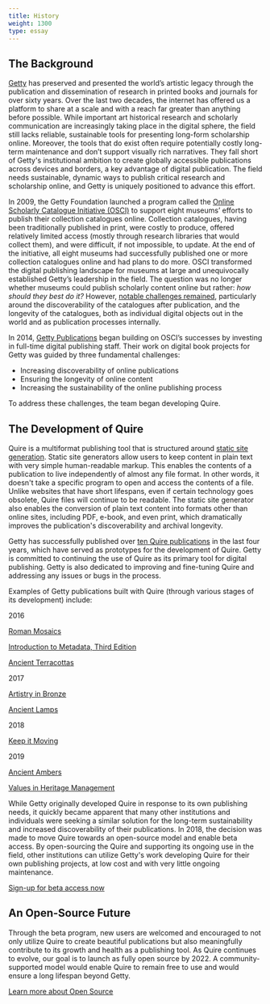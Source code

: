 ```yaml
---
title: History
weight: 1300
type: essay
---
```


## The Background

[Getty](https://www.getty.edu/) has preserved and presented the world’s artistic legacy through the publication and dissemination of research in printed books and journals for over sixty years. Over the last two decades, the internet has offered us a platform to share at a scale and with a reach far greater than anything before possible. While important art historical research and scholarly communication are increasingly taking place in the digital sphere, the field still lacks reliable, sustainable tools for presenting long-form scholarship online. Moreover, the tools that do exist often require potentially costly long-term maintenance and don’t support visually rich narratives. They fall short of Getty's institutional ambition to create globally accessible publications across devices and borders, a key advantage of digital publication. The field needs sustainable, dynamic ways to publish critical research and scholarship online, and Getty is uniquely positioned to advance this effort.

In 2009, the Getty Foundation launched a program called the [Online Scholarly Catalogue Initiative (OSCI)](http://www.oscitoolkit.org/) to support eight museums’ efforts to publish their collection catalogues online.  Collection catalogues, having been traditionally published in print, were costly to produce, offered relatively limited access (mostly through research libraries that would collect them), and were difficult, if not impossible, to update. At the end of the initiative, all eight museums had successfully published one or more collection catalogues online and had plans to do more. OSCI transformed the digital publishing landscape for museums at large and unequivocally established Getty’s leadership in the field. The question was no longer whether museums could publish scholarly content online but rather: *how should they best do it?* However, [notable challenges remained](https://www.getty.edu/publications/osci-report/remaining-challenges/), particularly around the discoverability of the catalogues after publication, and the longevity of the catalogues, both as individual digital objects out in the world and as publication processes internally.

In 2014, [Getty Publications](https://www.getty.edu/publications) began building on OSCI’s successes by investing in full-time digital publishing staff. Their work on digital book projects for Getty was guided by three fundamental challenges:

- Increasing discoverability of online publications
- Ensuring the longevity of online content
- Increasing the sustainability of the online publishing process

To address these challenges, the team began developing Quire.

## The Development of Quire

Quire is a multiformat publishing tool that is structured around [static site generation](https://www.smashingmagazine.com/2015/11/modern-static-website-generators-next-big-thing/). Static site generators allow users to keep content in plain text with very simple human-readable markup. This enables the contents of a publication to live independently of almost any file format. In other words, it doesn't take a specific program to open and access the contents of a file.  Unlike websites that have short lifespans, even if certain technology goes obsolete, Quire files will continue to be readable. The static site generator also enables the conversion of plain text content into formats other than online sites, including PDF, e-book, and even print, which dramatically improves the publication's discoverability and archival longevity.

Getty has successfully published over [ten Quire publications](https://www.getty.edu/publications/digital/digitalpubs.html) in the last four years, which have served as prototypes for the development of Quire. Getty is committed to continuing the use of Quire as its primary tool for digital publishing. Getty is also dedicated to improving and fine-tuning Quire and addressing any issues or bugs in the process.

 Examples of Getty publications built with Quire (through various stages of its development) include:

2016

[Roman Mosaics](https://www.getty.edu/publications/romanmosaics/)

[Introduction to Metadata, Third Edition](https://www.getty.edu/publications/intrometadata/)

[Ancient Terracottas](https://www.getty.edu/publications/terracottas/)

2017

[Artistry in Bronze](https://www.getty.edu/publications/artistryinbronze/index.html)

[Ancient Lamps](https://www.getty.edu/publications/ancientlamps/)

2018

[Keep it Moving](https://www.getty.edu/publications/keepitmoving/)

2019

[Ancient Ambers](https://www.getty.edu/publications/ambers/)

[Values in Heritage Management](https://www.getty.edu/publications/heritagemanagement/)

While Getty originally developed Quire in response to its own publishing needs, it quickly became apparent that many other institutions and individuals were seeking a similar solution for the long-term sustainability and increased discoverability of their publications. In 2018, the decision was made to move Quire towards an open-source model and enable beta access. By open-sourcing the Quire and supporting its ongoing use in the field, other institutions can utilize Getty's work developing Quire for their own publishing projects, at low cost and with very little ongoing maintenance.

[Sign-up for beta access now](https://docs.google.com/forms/d/e/1FAIpQLSckvPWWyyfZJko6JTqf3slcXCV8vcCgQjAzoW4MfHEt9hDuxQ/viewform)

## An Open-Source Future

Through the beta program, new users are welcomed and encouraged to not only utilize Quire to create beautiful publications but also meaningfully contribute to its growth and health as a publishing tool. As Quire continues to evolve, our goal is to launch as fully open source by 2022. A community-supported model would enable Quire to remain free to use and would ensure a long lifespan beyond Getty.

[Learn more about Open Source](https://quire/getty.edu/community/quire-community)
